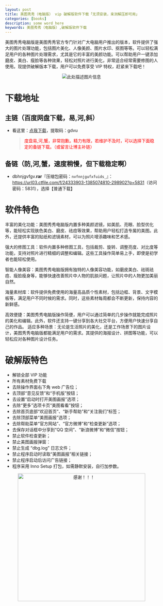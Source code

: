 ```yaml
---
layout: post
title: 美图秀秀（电脑版） vip 破解版软件下载「无须安装，亲测解压即可用」
categories: [books]
description: some word here
keywords: 美图秀秀（电脑版）,破解版软件下载
---
```


美图秀秀电脑版是美图秀秀官方专门针对广大电脑用户推出的版本，软件提供了强大的图片处理功能，包括图片美化、人像美颜、图片水印、抠图等等。可以轻松满足用户的各种图片处理需求，尤其是它的丰富的美颜功能。可以帮助用户一键添加磨皮、美白、瘦脸等各种效果，轻松对照片进行美化，非常适合经常需要修图的人使用。现提供破解版本下载，用户可以免费享受 VIP 特权，赶紧来下载吧！

<div align="center"><img src="https://qweree.cn/wp-content/uploads/2024/10/mei-tu-xiu-xiu-vip-tuya.jpg" alt="此处描述图片信息"></div>

# 下载地址

## 主链（百度网盘下载，易,河,斜）

- 看这里：[点我下载](https://pan.baidu.com/s/1iMXUbSbtZQZjDcqDmnWUyw?pwd=gdvu)，提取码：gdvu

  > <p style="color:red" >度盘易,河,蟹，非常抱歉。精力有限，若维护不及时，可以选择下面稳定的备链下载。（或留言让博主补链）</p>

## 备链（防,河,蟹，速度稍慢，但下载稳定啊）

- dbhnjgvfgv.**rar**『压缩包密码：`nvfnnjgufxfuids_`』：<https://url03.ctfile.com/f/24333903-1385074810-298902?p=5831>（访问密码：5831），选择【普通下载】

# 软件特色

丰富的美化功能：美图秀秀电脑版内置多种美颜滤镜，如美肌、亮眼、脸型优化等，能轻松实现肤色美白、磨皮、祛痘等效果，帮助用户轻松打造专属的美图。此外，还提供丰富的贴纸和滤镜素材，可以为照片增添趣味和艺术感。

强大的修图工具：软件内置多种修图工具，包括裁剪、旋转、调整亮度、对比度等功能，支持对照片进行精细的调整和编辑。这些工具操作简单易上手，即使是初学者也能轻松使用。

智能人像美容：美图秀秀电脑版拥有独特的人像美容功能，如磨皮美白、祛斑祛痘、瘦脸瘦身等，能够快速改善照片中人物的肌肤问题，让照片中的人物更加美丽自然。

海量素材库：软件提供免费使用的海量高品质个性素材，包括边框、背景、文字模板等，满足用户不同时候的需求。同时，这些素材每周都会不断更新，保持内容的新鲜感。

高效便捷：美图秀秀电脑版操作简便，用户可以通过简单的几步操作就能完成照片的美化和编辑。此外，软件还支持一键分享到各大社交平台，方便用户快速分享自己的作品。
适应多种场景：无论是生活照片的美化，还是工作场景下的图片设计，美图秀秀电脑版都能满足用户的需求。其提供的海报设计、拼图等功能，可以轻松应对各种图片设计任务。

# 破解版特色

- 解锁全部 VIP 功能
- 所有素材免费下载
- 去除操作界面右下角 web 广告位；
- 去顶部“意见反馈”和“手机版”按钮；
- 去设置“启动时打开美图画报”选项；
- 去除“更多”选项卡页“美图看看”按钮；
- 去除首页底部“欢迎首页”、“新手帮助”和“关注我们”标签；
- 去除顶部菜单“美图画报”选项；
- 去除帮助菜单“官方网站”、“官方微博”和“检查更新”选项；
- 去保存对话框中分享到“QQ 空间”、“新浪微博”和“微信”按钮；
- 禁止软件检查更新；
- 禁止美图画报弹窗：
- 禁止生成 “dbg.log” 日志文件；
- 禁止程序启动时读取“美图画报”相关链接；
- 禁止程序启动后访问广告链接；
- 程序采用 Inno Setup 打包，如需静默安装，自行加参数。

<div align="center"><img src="https://pic.imgdb.cn/item/6707df6bd29ded1a8ce37031.gif" alt="感谢！！！" width="420px" height="auto"/></div>
